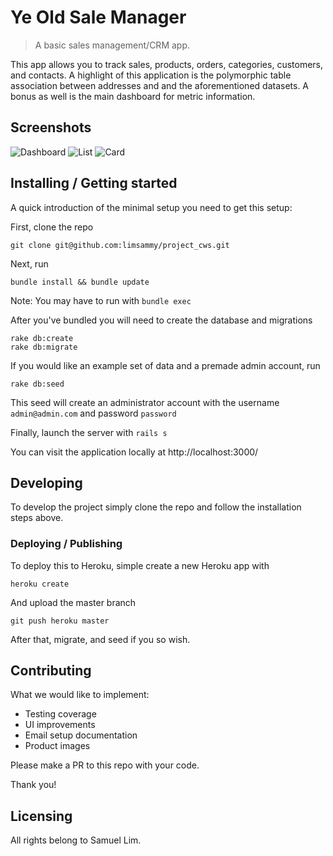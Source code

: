 # Ye Old Sale Manager
> A basic sales management/CRM app.

This app allows you to track sales, products, orders, categories, customers, and contacts. A highlight of this application is the polymorphic table association between addresses and and the aforementioned datasets. A bonus as well is the main dashboard for metric information.

## Screenshots

![Dashboard](https://imgur.com/chckGDe.png)
![List](https://imgur.com/vcGUQch.png)
![Card](https://imgur.com/rqGnu0y.png)

## Installing / Getting started

A quick introduction of the minimal setup you need to get this setup:

First, clone the repo

```shell
git clone git@github.com:limsammy/project_cws.git
```

Next, run

```shell
bundle install && bundle update
```

Note: You may have to run with `bundle exec`

After you've bundled you will need to create the database and migrations

```shell
rake db:create
rake db:migrate
```

If you would like an example set of data and a premade admin account, run
```shell
rake db:seed
```
This seed will create an administrator account with the username `admin@admin.com` and password `password`

Finally, launch the server with `rails s`

You can visit the application locally at http://localhost:3000/

## Developing

To develop the project simply clone the repo and follow the installation steps above.

### Deploying / Publishing

To deploy this to Heroku, simple create a new Heroku app with
```shell
heroku create
```

And upload the master branch
```shell
git push heroku master
```

After that, migrate, and seed if you so wish.

## Contributing

What we would like to implement:
* Testing coverage
* UI improvements
* Email setup documentation
* Product images

Please make a PR to this repo with your code. 

Thank you!

## Licensing

All rights belong to Samuel Lim.
